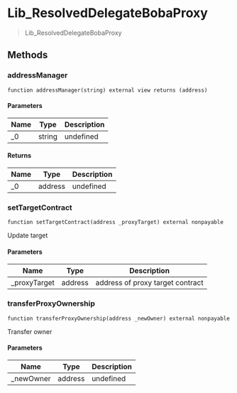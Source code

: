 # Lib_ResolvedDelegateBobaProxy



> Lib_ResolvedDelegateBobaProxy





## Methods

### addressManager

```solidity
function addressManager(string) external view returns (address)
```





#### Parameters

| Name | Type | Description |
|---|---|---|
| _0 | string | undefined

#### Returns

| Name | Type | Description |
|---|---|---|
| _0 | address | undefined

### setTargetContract

```solidity
function setTargetContract(address _proxyTarget) external nonpayable
```

Update target



#### Parameters

| Name | Type | Description |
|---|---|---|
| _proxyTarget | address | address of proxy target contract

### transferProxyOwnership

```solidity
function transferProxyOwnership(address _newOwner) external nonpayable
```

Transfer owner



#### Parameters

| Name | Type | Description |
|---|---|---|
| _newOwner | address | undefined




